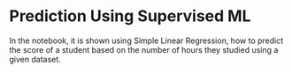 # Prediction Using Supervised ML
In the notebook, it is shown using Simple Linear Regression, how to predict the score of a student based on the number of hours they studied using a given dataset.
